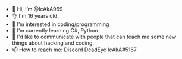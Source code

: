 - 👋 Hi, I’m @IcAkA969
- 👌 I'm 16 years old.
- 👀 I’m interested in coding/programming
- 🌱 I’m currently learning C#, Python
- 💞️ I'd like to communicate with people that can teach me some new things about hacking and coding.
- 📫 How to reach me: Discord DeadEye IcAkA#5167

<!---
IcAkA969/IcAkA969 is a ✨ special ✨ repository because its `README.md` (this file) appears on your GitHub profile.
You can click the Preview link to take a look at your changes.
--->
